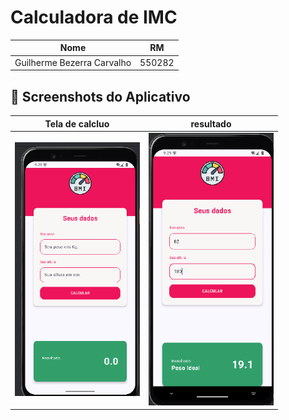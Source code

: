 # Calculadora de IMC

|           Nome             |   RM   |
|----------------------------|--------|
| Guilherme Bezerra Carvalho | 550282 |



## 📱 Screenshots do Aplicativo

| Tela de calcluo                               | resultado                                    |
|-----------------------------------------------|----------------------------------------------|
| <img src="assets/telaLimpa.png" width="200"/> | <img src="assets/telaResultado.png" width="200"/> | 